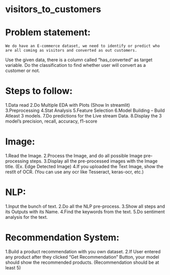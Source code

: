# visitors_to_customers
# Problem statement:
	We do have an E-commerce dataset, we need to identify or predict who are all coming as visitors and converted as out customers.
Use the given data, there is a column called “has_converted” as target variable. Do the classification to find whether user will convert as a customer or not.
# Steps to follow:
  1.Data read
  2.Do Multiple EDA with Plots (Show In streamlit)
  3.Preprocessing
  4.Stat Analysis
  5.Feature Selection
  6.Model Building – Build Atleast 3 models.
  7.Do predictions for the Live stream Data.
  8.Display the 3 model’s precision, recall, accuracy, f1-score

# Image:
  1.Read the Image.
  2.Process the Image, and do all possible Image pre-processing steps.
  3.Display all the pre-processed images with the Image title. (Ex. Edge Detected Image)
  4.If you uploaded the Text Image, show the restlt of OCR. (You can use any ocr like Tesseract, keras-ocr, etc.)

# NLP:
  1.Input the bunch of text.
  2.Do all the NLP pre-process.
  3.Show all steps and its Outputs with its Name.
  4.Find the keywords from the text.
  5.Do sentiment analysis for the text.

# Recommendation System:
  1.Build a product recommendation with you own dataset.
  2.If User entered any product after they clicked “Get Recommendation” Button, your model should show the recommended products. (Recommendation should be at least 5)
